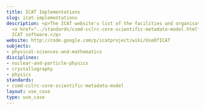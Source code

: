 ```yaml
---
title: ICAT Implementations
slug: icat-implementations
description: <p>The ICAT website's list of the facilities and organisations usingthe
  <a href="../standards/csmd-cclrc-core-scientific-metadata-model.html">CSMD</a>-based
  ICAT software.</p>
website: http://code.google.com/p/icatproject/wiki/UseOfICAT
subjects:
- physical-sciences-and-mathematics
disciplines:
- nuclear-and-particle-physics
- crystallography
- physics
standards:
- csmd-cclrc-core-scientific-metadata-model
layout: use_case
type: use_case
---
```


